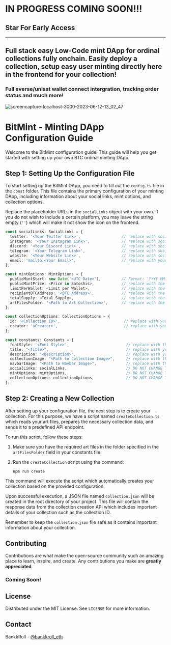 # IN PROGRESS COMING SOON!!!
## Star For Early Access

---
## Full stack easy Low-Code mint DApp for ordinal collections fully onchain. Easily deploy a collection, setup easy user minting directly here in the frontend for your collection!
### Full xverse/unisat wallet connect intergration, tracking order status and much more!

![screencapture-localhost-3000-2023-06-12-13_02_47](https://github.com/BankkRoll/BitMint2/assets/106103625/6c3a0199-b801-42a7-8bd4-5ccb5bb189e0)

# BitMint - Minting DApp Configuration Guide

Welcome to the BitMint configuration guide! This guide will help you get started with setting up your own BTC ordinal minting DApp.

## Step 1: Setting Up the Configuration File

To start setting up the BitMint DApp, you need to fill out the `config.ts` file in the `const` folder. This file contains the primary configuration of your minting DApp, including information about your social links, mint options, and collection options.


Replace the placeholder URLs in the `socialLinks` object with your own. If you do not wish to include a certain platform, you may leave the string empty (`''`) which will make it not show the icon on the frontend.

```typescript
const socialLinks: SocialLinks = {
  twitter: '<Your Twitter Link>',                  // replace with social link
  instagram: '<Your Instagram Link>',              // replace with social link
  discord: '<Your Discord Link>',                  // replace with social link
  telegram: '<Your Telegram Link>',                // replace with social link
  website: '<Your Website Link>',                  // replace with social link
  email: 'mailto:<Your Email>',                    // replace with your email - ex. 'mailto:example@gmail.com'
};

const mintOptions: MintOptions = {
  publicMintStart: new Date('<UTC Date>'),         // Format: 'YYYY-MM-DDTHH:MM:SS'
  publicMintPrice: <Price in Satoshis>,            // replace with the price per mint
  limitPerWallet: <Limit per Wallet>,              // replace with the limit per wallet
  recipientBTCAddress: '<BTC Address>',            // replace with the recipient BTC address
  totalSupply: <Total Supply>,                     // replace with the total supply of NFTs
  artFilesFolder: '<Path to Art Collection>',      // replace with the path to the art collection
};

const collectionOptions: CollectionOptions = {
  id: '<Collection ID>',                            // replace with your collection ID
  creator: '<Creator>',                             // replace with your creator name
};

const constants: Constants = {
  fontStyle: '<Font Style>',                         // replace with the desired font style - Font1, Font2, Font3, etc. up to Font7
  title: "<Title>",                                  // replace with your title
  description: "<Description>",                      // replace with your description
  collectionImage: "<Path to Collection Image>",     // replace with the path to the collection image
  navbarImage: "<Path to Navbar Image>",             // replace with the path to the navbar image
  socialLinks: socialLinks,                          // DO NOT CHANGE THIS
  mintOptions: mintOptions,                          // DO NOT CHANGE THIS
  collectionOptions: collectionOptions,              // DO NOT CHANGE THIS
};
```

## Step 2: Creating a New Collection

After setting up your configuration file, the next step is to create your collection. For this purpose, we have a script named `createCollection.ts` which reads your art files, prepares the necessary collection data, and sends it to a predefined API endpoint.

To run this script, follow these steps:

1. Make sure you have the required art files in the folder specified in the `artFilesFolder` field in your constants file.

2. Run the `createCollection` script using the command:

   `npm run create`

This command will execute the script which automatically creates your collection based on the provided configuration.

Upon successful execution, a JSON file named `collection.json` will be created in the root directory of your project. This file will contain the response data from the collection creation API which includes important details of your collection such as the collection ID.

Remember to keep the `collection.json` file safe as it contains important information about your collection.




## Contributing

Contributions are what make the open-source community such an amazing place to learn, inspire, and create. Any contributions you make are **greatly appreciated**.

### Coming Soon!

## License

Distributed under the MIT License. See `LICENSE` for more information.

## Contact

BankkRoll - [@bankkroll_eth](https://twitter.com/bankkroll_eth)
